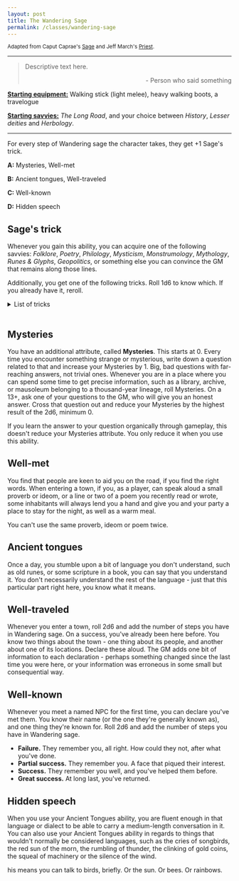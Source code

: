 ```yaml
---
layout: post
title: The Wandering Sage
permalink: /classes/wandering-sage
---
```

<small>Adapted from Caput Caprae's [Sage](https://caput-caprae.blogspot.com/2020/05/glog-class-og-wizard-aka-sage.html) and Jeff March's [Priest](http://jeffmarches.blogspot.com/2018/09/glog-priest-class.html).</small>

***

>Descriptive text here.
>
><p style="text-align: right">- Person who said something</p>

<b><u>Starting equipment:</u></b> Walking stick (light melee), heavy walking boots, a travelogue

<b><u>Starting savvies:</u></b> <i>The Long Road</i>, and your choice between <i>History</i>, <i>Lesser deities</i> and <i>Herbology</i>.

***

For every step of Wandering sage the character takes, they get +1 Sage's trick.

<b>A:</b> Mysteries, Well-met

<b>B:</b> Ancient tongues, Well-traveled

<b>C:</b> Well-known

<b>D:</b> Hidden speech

## Sage's trick
Whenever you gain this ability, you can acquire one of the following savvies: <i>Folklore</i>, <i>Poetry</i>, <i>Philology</i>, <i>Mysticism</i>, <i>Monstrumology</i>, <i>Mythology</i>, <i>Runes & Glyphs</i>, <i>Geopolitics</i>, or something else you can convince the GM that remains along those lines.

Additionally, you get one of the following tricks. Roll 1d6 to know which. If you already have it, reroll.
<details markdown="1">
<summary>List of tricks</summary>
*  <b>1. Flask.</b> You always have a flask of alcohol on you. When you or a party member need a good slug, it's always just enough.
*  <b>2. Animal.</b> You have a small pet animal, such as a rat, a cat or a crow. It's smarter than the rest, can read things and generally does what you ask it to.
*  <b>3. Cowl.</b> When you wear practical headgear, you can choose to have it hide your face. People will think you're elderly, and generally write you off.
*  <b>4. Staff.</b> You have a knack for finding a staff. If your staff breaks or is lost, you find a new one in the next hour. Nobody can take your staff from you if you don't wish so.
*  <b>5. Smile.</b> People seem to take a shine when they first meet you, especially animals, children and elders.
*  <b>6. Mouth.</b> You can whistle clearly and loudly, blow smoke rings and tie knots with your tongue.
</details>
<br>

## Mysteries
You have an additional attribute, called <b>Mysteries</b>. This starts at 0. Every time you encounter something strange or mysterious, write down a question related to that and increase your Mysteries by 1. Big, bad questions with far-reaching answers, not trivial ones. Whenever you are in a place where you can spend some time to get precise information, such as a library, archive, or mausoleum belonging to a thousand-year lineage, roll Mysteries. On a 13+, ask one of your questions to the GM, who will give you an honest answer. Cross that question out and reduce your Mysteries by the highest result of the 2d6, minimum 0.

If you learn the answer to your question organically through gameplay, this doesn't reduce your Mysteries attribute. You only reduce it when you use this ability.

## Well-met
You find that people are keen to aid you on the road, if you find the right words. When entering a town, if you, as a player, can speak aloud a small proverb or ideom, or a line or two of a poem you recently read or wrote, some inhabitants will always lend you a hand and give you and your party a place to stay for the night, as well as a warm meal. 

You can't use the same proverb, ideom or poem twice.

## Ancient tongues
Once a day, you stumble upon a bit of language you don't understand, such as old runes, or some scripture in a book, you can say that you understand it. You don't necessarily understand the rest of the language - just that this particular part right here, you know what it means.

## Well-traveled
Whenever you enter a town, roll 2d6 and add the number of steps you have in Wandering sage. On a success, you've already been here before. You know two things about the town - one thing about its people, and another about one of its locations. Declare these aloud. The GM adds one bit of information to each declaration - perhaps something changed since the last time you were here, or your information was erroneous in some small but consequential way.

## Well-known
Whenever you meet a named NPC for the first time, you can declare you've met them. You know their name (or the one they're generally known as), and one thing they're known for. Roll 2d6 and add the number of steps you have in Wandering sage.
*  <b>Failure.</b> They remember you, all right. How could they not, after what you've done.
*  <b>Partial success.</b> They remember you. A face that piqued their interest.
*  <b>Success.</b> They remember you well, and you've helped them before.
*  <b>Great success.</b> At long last, you've returned.

## Hidden speech
When you use your Ancient Tongues ability, you are fluent enough in that language or dialect to be able to carry a medium-length conversation in it. You can also use your Ancient Tongues ability in regards to things that wouldn't normally be considered languages, such as the cries of songbirds, the red sun of the morn, the rumbling of thunder, the clinking of gold coins, the squeal of machinery or the silence of the wind.

his means you can talk to birds, briefly. Or the sun. Or bees. Or rainbows.
